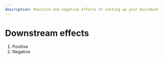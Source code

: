 ```yaml
---
description: Positive and negative effects of setting up your Quickbooks correctly.
---
```


# Downstream effects

1. Positive
2. Negative
